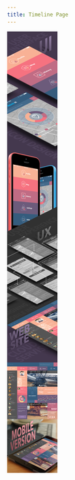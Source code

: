```yaml
---
title: Timeline Page
---
```


![Timeline Page](/assets/img/work/proj-6/TimeLinePage-SergeyValiukh.jpg)